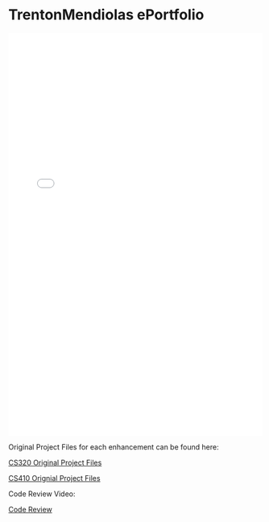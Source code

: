 # TrentonMendiolas ePortfolio

 <embed src="Self Assessment Trenton Mendiola.pdf" width="100%" height="800px" />


Original Project Files for each enhancement can be found here:

<a href="https://github.com/TrentonMendiola/CS320Portfolio">CS320 Original Project Files</a>

<a href="https://github.com/TrentonMendiola/CS410-Portfolio/tree/main">CS410 Orignial Project Files</a>

Code Review Video: 

<a href="https://youtu.be/92CG8_-RgPs?si=79gh3d3kLFFpn9wL">Code Review</a>








